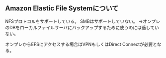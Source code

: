 ## Amazon Elastic File Systemについて

NFSプロトコルをサポートしている。
SMBはサポートしていない。
→オンプレのDBをローカルファイルサーバにバックアップするために使うのには適していない。

オンプレからEFSにアクセスする場合はVPNもしくはDirect Connectが必要となる。